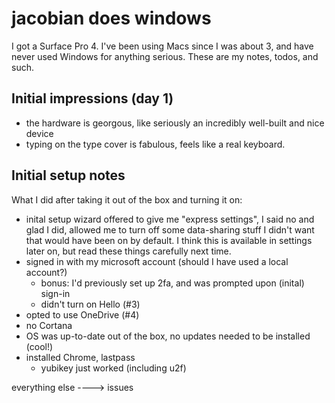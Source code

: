 # jacobian does windows

I got a Surface Pro 4. I've been using Macs since I was about 3, and have never used Windows for anything serious. These are my notes, todos, and such.

## Initial impressions (day 1)

- the hardware is georgous, like seriously an incredibly well-built and nice device
- typing on the type cover is fabulous, feels like a real keyboard.

## Initial setup notes

What I did after taking it out of the box and turning it on:

- inital setup wizard offered to give me "express settings", I said no and glad I did, allowed me to turn off some data-sharing stuff I didn't want that would have been on by default. I think this is available in settings later on, but read these things carefully next time.
- signed in with my microsoft account (should I have used a local account?)
  - bonus: I'd previously set up 2fa, and was prompted upon (inital) sign-in
  - didn't turn on Hello (#3)
- opted to use OneDrive (#4)
- no Cortana
- OS was up-to-date out of the box, no updates needed to be installed (cool!)
- installed Chrome, lastpass
  - yubikey just worked (including u2f)

everything else ----> issues
